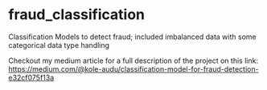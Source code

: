 # fraud_classification
Classification Models to detect fraud; included imbalanced data with some categorical data type handling

Checkout my medium article for a full description of the project on this link: https://medium.com/@kole-audu/classification-model-for-fraud-detection-e32cf075f13a
